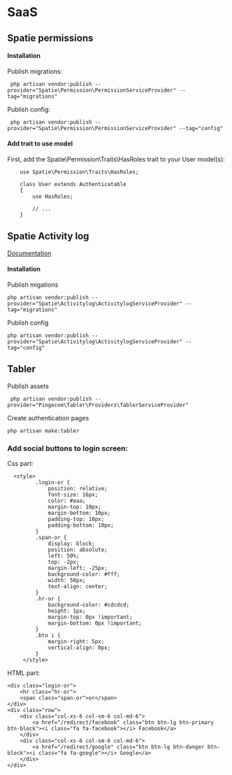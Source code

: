 # SaaS

## Spatie permissions

#### Installation
Publish migrations:

``` php artisan vendor:publish --provider="Spatie\Permission\PermissionServiceProvider" --tag="migrations"```

Publish config:

``` php artisan vendor:publish --provider="Spatie\Permission\PermissionServiceProvider" --tag="config"```

#### Add trait to use model
First, add the Spatie\Permission\Traits\HasRoles trait to your User model(s):
``` use Illuminate\Foundation\Auth\User as Authenticatable;
    use Spatie\Permission\Traits\HasRoles;
    
    class User extends Authenticatable
    {
        use HasRoles;
    
        // ...
    }
 ```
 
 
## Spatie Activity log

[Documentation](https://docs.spatie.be/laravel-activitylog/v3)

#### Installation
Publish migations

``` php artisan vendor:publish --provider="Spatie\Activitylog\ActivitylogServiceProvider" --tag="migrations" ```

Publish config

``` php artisan vendor:publish --provider="Spatie\Activitylog\ActivitylogServiceProvider" --tag="config" ```

## Tabler

Publish assets

``` php artisan vendor:publish --provider="Pingecom\Tabler\Providers\TablerServiceProvider"```

Create authentication pages

``` php artisan make:tabler ``` 

### Add social buttons to login screen:

Css part:
```
  <style>
         .login-or {
             position: relative;
             font-size: 16px;
             color: #aaa;
             margin-top: 10px;
             margin-bottom: 10px;
             padding-top: 10px;
             padding-bottom: 10px;
         }
         .span-or {
             display: block;
             position: absolute;
             left: 50%;
             top: -2px;
             margin-left: -25px;
             background-color: #fff;
             width: 50px;
             text-align: center;
         }
         .hr-or {
             background-color: #cdcdcd;
             height: 1px;
             margin-top: 0px !important;
             margin-bottom: 0px !important;
         }
         .btn i {
             margin-right: 5px;
             vertical-align: 0px;
         }
     </style>
```

HTML part:
```
<div class="login-or">
    <hr class="hr-or">
    <span class="span-or">or</span>
</div>
<div class="row">
    <div class="col-xs-6 col-sm-6 col-md-6">
        <a href="/redirect/facebook" class="btn btn-lg btn-primary btn-block"><i class="fa fa-facebook"></i> Facebook</a>
    </div>
    <div class="col-xs-6 col-sm-6 col-md-6">
        <a href="/redirect/google" class="btn btn-lg btn-danger btn-block"><i class="fa fa-google"></i> Google</a>
    </div>
</div>
```

